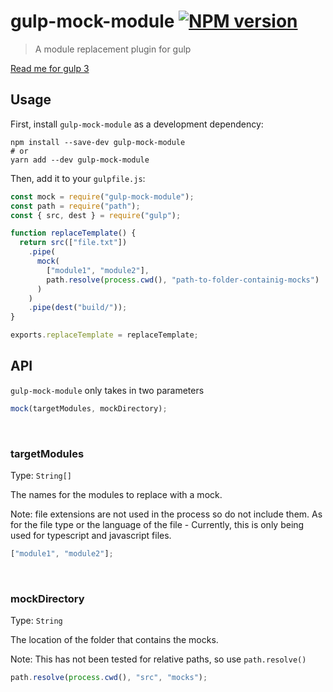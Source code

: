 # gulp-mock-module [![NPM version][npm-image]][npm-url]

> A module replacement plugin for gulp

[Read me for gulp 3](README-gulp3.md)

## Usage

First, install `gulp-mock-module` as a development dependency:

```shell
npm install --save-dev gulp-mock-module
# or
yarn add --dev gulp-mock-module
```

Then, add it to your `gulpfile.js`:

```javascript
const mock = require("gulp-mock-module");
const path = require("path");
const { src, dest } = require("gulp");

function replaceTemplate() {
  return src(["file.txt"])
    .pipe(
      mock(
        ["module1", "module2"],
        path.resolve(process.cwd(), "path-to-folder-containig-mocks")
      )
    )
    .pipe(dest("build/"));
}

exports.replaceTemplate = replaceTemplate;
```

## API

`gulp-mock-module` only takes in two parameters

```javascript
mock(targetModules, mockDirectory);
```

<br />

### targetModules

Type: `String[]`

The names for the modules to replace with a mock.

Note: file extensions are not used in the process so do not include them. As for the file type or the language of the file - Currently, this is only being used for typescript and javascript files.

```javascript
["module1", "module2"];
```

<br />

### mockDirectory

Type: `String`

The location of the folder that contains the mocks.

Note: This has not been tested for relative paths, so use `path.resolve()`

```javascript
path.resolve(process.cwd(), "src", "mocks");
```

[npm-url]: https://npmjs.org/package/gulp-mock-module
[npm-image]: https://badge.fury.io/js/gulp-mock-module.svg
